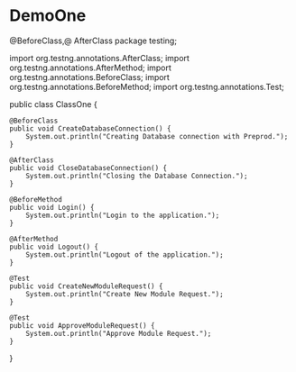 # DemoOne
@BeforeClass,@ AfterClass
package testing;

import org.testng.annotations.AfterClass;
import org.testng.annotations.AfterMethod;
import org.testng.annotations.BeforeClass;
import org.testng.annotations.BeforeMethod;
import org.testng.annotations.Test;

public class ClassOne {
	
	@BeforeClass
	public void CreateDatabaseConnection() {
		System.out.println("Creating Database connection with Preprod.");
	}
	
	@AfterClass
	public void CloseDatabaseConnection() {
		System.out.println("Closing the Database Connection.");
	}
	
	@BeforeMethod
	public void Login() {
		System.out.println("Login to the application.");
	}
		
	@AfterMethod
	public void Logout() {
		System.out.println("Logout of the application.");
	}
	
	@Test
	public void CreateNewModuleRequest() {
		System.out.println("Create New Module Request.");
	}
	
	@Test
	public void ApproveModuleRequest() {
		System.out.println("Approve Module Request.");
	}
	
	

}
